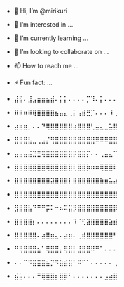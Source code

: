 - 👋 Hi, I’m @mirikuri
- 👀 I’m interested in ...
- 🌱 I’m currently learning ...
- 💞️ I’m looking to collaborate on ...
- 📫 How to reach me ...
- ⚡ Fun fact: ...

- ⣼⣯⠄⣸⣠⣶⣶⣦⣾⠄⡅⡅⠄⠄⠄⠄⡉⠹⠄⡅⠄⠄⠄
- ⠿⠿⠶⠿⢿⣿⣿⣿⣿⣦⣤⣄⢀⡅⢠⣾⣛⡉⠄⠄⠄⠸⢀
- ⣴⣶⣶⡀⠄⠄⠙⢿⣿⣿⣿⣿⣿⣴⣿⣿⣿⢃⣤⣄⣀⣥⣿
- ⣿⣿⣿⣧⣀⢀⣠⡌⢻⣿⣿⣿⣿⣿⣿⣿⣿⣿⠿⠿⠿⣿⣿
- ⣤⣤⣤⣬⣙⣛⢿⣿⣿⣿⣿⣿⣿⡿⣿⣿⡍⠄⠄⢀⣤⣄⠉
- ⣿⣿⣿⣿⣿⣿⣿⢿⣿⣿⣿⣿⣿⢇⣿⣿⡷⠶⠶⢿⣿⣿⠇
- ⣿⣿⣿⣿⣿⣿⣿⣿⣽⣿⣿⣿⡇⣿⣿⣿⣿⣿⣿⣷⣶⣥⣴
- ⣿⣿⣿⣿⣿⣿⣿⣿⣿⣿⣿⣿⣿⣿⣿⣿⣿⣿⣿⣿⣿⣿⣿
- ⣻⣿⣿⣧⠙⠛⠛⡭⠅⠒⠦⠭⣭⡻⣿⣿⣿⣿⣿⣿⣿⣿⡿
- ⣿⣿⣿⣿⡆⠄⠄⠄⠄⠄⠄⠄⠄⠹⠈⢋⣽⣿⣿⣿⣿⣵⣾
- ⣿⣿⣿⣿⣿⠄⣴⣿⣶⣄⠄⣴⣶⠄⢀⣾⣿⣿⣿⣿⣿⣿⠃
- ⠛⢿⣿⣿⣿⣦⠁⢿⣿⣿⡄⢿⣿⡇⣸⣿⣿⠿⠛⠁⠄⠄⠄
- ⠄⠄⠉⠻⣿⣿⣿⣦⡙⠻⣷⣾⣿⠃⠿⠋⠁⠄⠄⠄⠄⠄⢀
- ⣮⣥⠄⠄⠄⠛⢿⣿⣿⡆⣿⡿⠃⠄⠄⠄⠄⠄⠄⠄⣠⣴⣿


<!---
mirikuri/mirikuri is a ✨ special ✨ repository because its `README.md` (this file) appears on your GitHub profile.
You can click the Preview link to take a look at your changes.
--->
